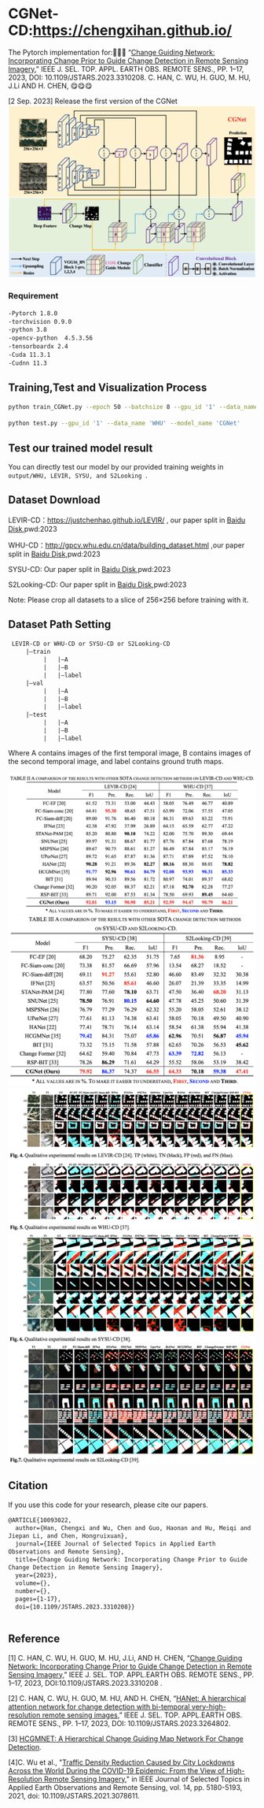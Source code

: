 # CGNet-CD:https://chengxihan.github.io/
The Pytorch implementation for::gift::gift::gift:
“[Change Guiding Network: Incorporating Change Prior to Guide Change Detection in Remote Sensing Imagery](https://ieeexplore.ieee.org/document/10234560?denied=),” IEEE J. SEL. TOP. APPL. EARTH OBS. REMOTE SENS., PP. 1–17, 2023, DOI: 10.1109/JSTARS.2023.3310208.
 C. HAN, C. WU, H. GUO, M. HU, J.Li AND H. CHEN, :yum::yum::yum:

[2 Sep. 2023] Release the first version of the CGNet
![image-20230415](/picture/CGNet.png)
### Requirement  
```bash
-Pytorch 1.8.0  
-torchvision 0.9.0  
-python 3.8  
-opencv-python  4.5.3.56  
-tensorboardx 2.4  
-Cuda 11.3.1  
-Cudnn 11.3  
```
## Training,Test and Visualization Process   

```bash
python train_CGNet.py --epoch 50 --batchsize 8 --gpu_id '1' --data_name 'WHU' --model_name 'CGNet'

python test.py --gpu_id '1' --data_name 'WHU' --model_name 'CGNet'
```
## Test our trained model result 
You can directly test our model by our provided training weights in  `output/WHU, LEVIR, SYSU, and S2Looking `.

## Dataset Download   
LEVIR-CD：https://justchenhao.github.io/LEVIR/  , our paper split in [Baidu Disk](https://pan.baidu.com/s/1VVry18KFl2MSWS6_IOlYRA?pwd=2023),pwd:2023 

WHU-CD：http://gpcv.whu.edu.cn/data/building_dataset.html ,our paper split in [Baidu Disk](https://pan.baidu.com/s/1ZLmIyWvHnwyzhyl4xt-GwQ?pwd=2023),pwd:2023

SYSU-CD: Our paper split in [Baidu Disk](https://pan.baidu.com/s/1p0QfogZm4BM0dd1a0LTBBw?pwd=2023),pwd:2023

S2Looking-CD: Our paper split in [Baidu Disk](https://pan.baidu.com/s/1wAXPHhCLJTqPX0pC2RBMsg?pwd=2023),pwd:2023

Note: Please crop all datasets to a slice of 256×256 before training with it.

## Dataset Path Setting
```
 LEVIR-CD or WHU-CD or SYSU-CD or S2Looking-CD
     |—train  
          |   |—A  
          |   |—B  
          |   |—label  
     |—val  
          |   |—A  
          |   |—B  
          |   |—label  
     |—test  
          |   |—A  
          |   |—B  
          |   |—label
  ```        
 Where A contains images of the first temporal image, B contains images of the second temporal image, and label contains ground truth maps.  
 
![image-20230415](/picture/CGNet-2.png)
![image-20230415](/picture/CGNet-3.png)
![image-20230415](/picture/CGNet-4.png)
![image-20230415](/picture/CGNet-5.png)
![image-20230415](/picture/CGNet-6.png)

## Citation 

 If you use this code for your research, please cite our papers.  

```
@ARTICLE{10093022,
  author={Han, Chengxi and Wu, Chen and Guo, Haonan and Hu, Meiqi and Jiepan Li, and Chen, Hongruixuan},
  journal={IEEE Journal of Selected Topics in Applied Earth Observations and Remote Sensing}, 
  title={Change Guiding Network: Incorporating Change Prior to Guide Change Detection in Remote Sensing Imagery}, 
  year={2023},
  volume={},
  number={},
  pages={1-17},
  doi={10.1109/JSTARS.2023.3310208}}


```

## Reference  
[1] C. HAN, C. WU, H. GUO, M. HU, J.Li, AND H. CHEN, 
“[Change Guiding Network: Incorporating Change Prior to Guide Change Detection in Remote Sensing Imagery](https://ieeexplore.ieee.org/document/10234560?denied=),” IEEE J. SEL. TOP. APPL.EARTH OBS. REMOTE SENS., PP. 1–17, 2023, DOI:10.1109/JSTARS.2023.3310208 .

[2] C. HAN, C. WU, H. GUO, M. HU, AND H. CHEN, 
“[HANet: A hierarchical attention network for change detection with bi-temporal very-high-resolution remote sensing images](https://ieeexplore.ieee.org/abstract/document/10093022),” IEEE J. SEL. TOP. APPL.EARTH OBS. REMOTE SENS., PP. 1–17, 2023, DOI: 10.1109/JSTARS.2023.3264802.


[3] [HCGMNET: A Hierarchical Change Guiding Map Network For Change Detection](https://doi.org/10.48550/arXiv.2302.10420).

[4]C. Wu et al., "[Traffic Density Reduction Caused by City Lockdowns Across the World During the COVID-19 Epidemic: From the View of High-Resolution Remote Sensing Imagery](https://ieeexplore.ieee.org/abstract/document/9427164)," in IEEE Journal of Selected Topics in Applied Earth Observations and Remote Sensing, vol. 14, pp. 5180-5193, 2021, doi: 10.1109/JSTARS.2021.3078611.
